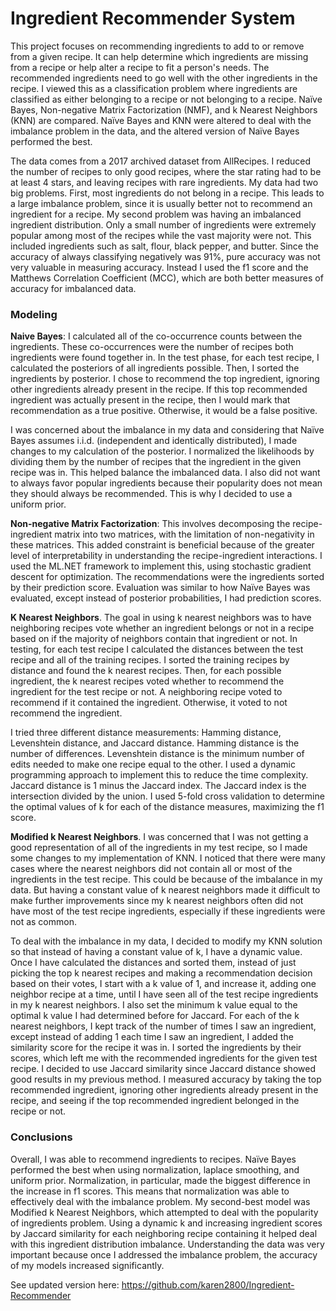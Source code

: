 # Ingredient Recommender System
This project focuses on recommending ingredients to add to or remove from a given recipe. It can help determine which ingredients are missing from a recipe or help alter a recipe to fit a person's needs. The recommended ingredients need to go well with the other ingredients in the recipe. I viewed this as a classification problem where ingredients are classified as either belonging to a recipe or not belonging to a recipe. Naïve Bayes, Non-negative Matrix Factorization (NMF), and k Nearest Neighbors (KNN) are compared. Naïve Bayes and KNN were altered to deal with the imbalance problem in the data, and the altered version of Naïve Bayes performed the best. 

The data comes from a 2017 archived dataset from AllRecipes. I reduced the number of recipes to only good recipes, where the star rating had to be at least 4 stars, and leaving recipes with rare ingredients. My data had two big problems. First, most ingredients do not belong in a recipe. This leads to a large imbalance problem, since it is usually better not to recommend an ingredient for a recipe. My second problem was having an imbalanced ingredient distribution. Only a small number of ingredients were extremely popular among most of the recipes while the vast majority were not. This included ingredients such as salt, flour, black pepper, and butter. Since the accuracy of always classifying negatively was 91%, pure accuracy was not very valuable in measuring accuracy. Instead I used the f1 score and the Matthews Correlation Coefficient (MCC), which are both better measures of accuracy for imbalanced data. 

### Modeling
**Naive Bayes**:
I calculated all of the co-occurrence counts between the ingredients. These co-occurrences were the number of recipes both ingredients were found together in. In the test phase, for each test recipe, I calculated the posteriors of all ingredients possible. Then, I sorted the ingredients by posterior. I chose to recommend the top ingredient, ignoring other ingredients already present in the recipe. If this top recommended ingredient was actually present in the recipe, then I would mark that recommendation as a true positive. Otherwise, it would be a false positive. 

I was concerned about the imbalance in my data and considering that Naïve Bayes assumes i.i.d. (independent and identically distributed), I made changes to my calculation of the posterior. I normalized the likelihoods by dividing them by the number of recipes that the ingredient in the given recipe was in. This helped balance the imbalanced data. I also did not want to always favor popular ingredients because their popularity does not mean they should always be recommended. This is why I decided to use a uniform prior.

**Non-negative Matrix Factorization**: This involves decomposing the recipe-ingredient matrix into two matrices, with the limitation of non-negativity in these matrices. This added constraint is beneficial because of the greater level of interpretability in understanding the recipe-ingredient interactions. I used the ML.NET framework to implement this, using stochastic gradient descent for optimization. The recommendations were the ingredients sorted by their prediction score. Evaluation was similar to how Naïve Bayes was evaluated, except instead of posterior probabilities, I had prediction scores.

**K Nearest Neighbors**. The goal in using k nearest neighbors was to have neighboring recipes vote whether an ingredient belongs or not in a recipe based on if the majority of neighbors contain that ingredient or not. In testing, for each test recipe I calculated the distances between the test recipe and all of the training recipes. I sorted the training recipes by distance and found the k nearest recipes. Then, for each possible ingredient, the k nearest recipes voted whether to recommend the ingredient for the test recipe or not. A neighboring recipe voted to recommend if it contained the ingredient. Otherwise, it voted to not recommend the ingredient. 

I tried three different distance measurements: Hamming distance, Levenshtein distance, and Jaccard distance. Hamming distance is the number of differences. Levenshtein distance is the minimum number of edits needed to make one recipe equal to the other. I used a dynamic programming approach to implement this to reduce the time complexity. Jaccard distance is 1 minus the Jaccard index. The Jaccard index is the intersection divided by the union. I used 5-fold cross validation to determine the optimal values of k for each of the distance measures, maximizing the f1 score.

**Modified k Nearest Neighbors**. I was concerned that I was not getting a good representation of all of the ingredients in my test recipe, so I made some changes to my implementation of KNN. I noticed that there were many cases where the nearest neighbors did not contain all or most of the ingredients in the test recipe. This could be because of the imbalance in my data. But having a constant value of k nearest neighbors made it difficult to make further improvements since my k nearest neighbors often did not have most of the test recipe ingredients, especially if these ingredients were not as common. 

To deal with the imbalance in my data, I decided to modify my KNN solution so that instead of having a constant value of k, I have a dynamic value. Once I have calculated the distances and sorted them, instead of just picking the top k nearest recipes and making a recommendation decision based on their votes, I start with a k value of 1, and increase it, adding one neighbor recipe at a time, until I have seen all of the test recipe ingredients in my k nearest neighbors. I also set the minimum k value equal to the optimal k value I had determined before for Jaccard. For each of the k nearest neighbors, I kept track of the number of times I saw an ingredient, except instead of adding 1 each time I saw an ingredient, I added the similarity score for the recipe it was in. I sorted the ingredients by their scores, which left me with the recommended ingredients for the given test recipe. I decided to use Jaccard similarity since Jaccard distance showed good results in my previous method.  I measured accuracy by taking the top recommended ingredient, ignoring other ingredients already present in the recipe, and seeing if the top recommended ingredient belonged in the recipe or not. 

### Conclusions
Overall, I was able to recommend ingredients to recipes. Naïve Bayes performed the best when using normalization, laplace smoothing, and uniform prior. Normalization, in particular, made the biggest difference in the increase in f1 scores. This means that normalization was able to effectively deal with the imbalance problem. My second-best model was Modified k Nearest Neighbors, which attempted to deal with the popularity of ingredients problem. Using a dynamic k and increasing ingredient scores by Jaccard similarity for each neighboring recipe containing it helped deal with this ingredient distribution imbalance. Understanding the data was very important because once I addressed the imbalance problem, the accuracy of my models increased significantly. 


See updated version here: https://github.com/karen2800/Ingredient-Recommender

